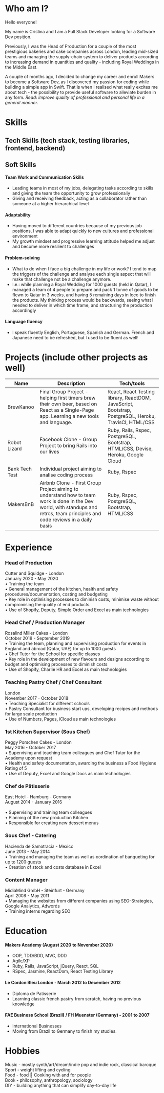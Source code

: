 # Who am I?

Hello everyone! 

My name is Cristina and I am a Full Stack Developer looking for a Software Dev position. 

Previously, I was the Head of Production for a couple of the most prestigious bakeries and cake companies across London, leading mid-sized teams and managing the supply-chain system to deliver products according to increasing demand in quantities and quality - including Royal Weddings in the Middle East.

A couple of months ago, I decided to change my career and enroll Makers to become a Software Dev, as I discovered my passion for coding while building a simple app in Swift. That is when I realised what really excites me about tech - the possibility to provide useful software to alleviate burden in any form. _Read: improve quality of professional and personal life in a general manner._

# Skills


## Tech Skills (tech stack, testing libraries, frontend, backend)
## Soft Skills 

#### Team Work and Communication Skills

- Leading teams in most of my jobs, delegating tasks according to skills and giving the team the opportunity to grow professionally
- Giving and receiving feedback, acting as a collaborator rather than someone at a higher hierarchical level 

#### Adaptability

- Having moved to different countries because of my previous job positions, I was able to adapt quickly to new cultures and professional environment
- My growth mindset and progressive learning attitude helped me adjust and become more resilient to challenges

#### Problem-solving

- What to do when I face a big challenge in my life or work? I tend to map the triggers of the challenge and analyse each single aspect that will make that challenge not be a challenge anymore.
- I.e.: while planning a Royal Wedding for 1000 guests (held in Qatar), I managed a team of 4 people to prepare and pack 1 tonne of goods to be flewn to Qatar in 3 weeks, and having 5 remaining days in loco to finish the products. My thinking process would be backwards, seeing what I needed to deliver in which time frame, and structuring the production accordingly

#### Language fluency

- I speak fluently English, Portuguese, Spanish and German. French and Japanese need to be refreshed, but I used to be fluent as well!


# Projects (include other projects as well)

| Name                         | Description       | Tech/tools        |
| ---------------------------- | ----------------- | ----------------- |
| BrewKanoo          | Final Group Project - helping first timers brew their own beer, based on React as a Single-Page app. Learning a new tools and language. | React, React Testing library, ReactDOM, JavaScript, Bootstrap, PostgreSQL, Heroku, TravisCI, HTML/CSS |
| Robot Lizard                | Facebook Clone - Group Project to bring Rails into our lives     | Ruby, Rails, Rspec, PostgreSQL, Bootstrap, HTML/CSS, Devise, Heroku, Google Cloud              |
| Bank Tech Test          | Individual project aiming to analise coding process | Ruby, Rspec |
| MakersBnB                | Airbnb Clone - First Group Project aiming to understand how to team work is done in the Dev world, with standups and retros, team principles and code reviews in a daily basis    | Ruby, Rspec, PostgreSQL, Bootstrap, HTML/CSS              |


# Experience

### Head of Production<br>
Cutter and Squidge - London<br>
January 2020 - May 2020<br>
• Training the team<br>
• General management of the kitchen, health and safety procedures/documentation, costing and budgeting<br>
• Key role in optimising processes to diminish costs, minimise waste without compromising the quality of end products<br>
• Use of Shopify, Deputy, Simple Order and Excel as main technologies

### Head Chef / Production Manager<br>
Rosalind Miller Cakes - London<br>
October 2018 - September 2019<br>
• Training the team, planning and supervising production for events in England and abroad (Qatar, UAE) for up to 1000 guests<br>
• Chef Tutor for the School for specific classes<br>
• Key role in the development of new flavours and designs according to budget and optimising processes to diminish costs<br>
• Use of Shopify, Charlie HR and Excel as main technologies

### Teaching Pastry Chef / Chef Consultant<br>
London<br>
November 2017 - October 2018<br>
• Teaching Specialist for different schools<br>
• Pastry Consultant for business start ups, developing recipes and methods for large scale production<br>
• Use of Numbers, Pages, iCloud as main technologies<br>

### 1st Kitchen Supervisor (Sous Chef)<br>
Peggy Porschen Cakes - London<br>
May 2016 - October 2017<br>
• Supervising and teaching team colleagues and Chef Tutor for the Academy upon request<br>
• Health and safety documentation, awarding the business a Food Hygiene Rating of 5<br>
• Use of Deputy, Excel and Google Docs as main technologies

### Chef de Pâtisserie<br>
East Hotel - Hamburg - Germany<br>
August 2014 - January 2016<br>  
• Supervising and training team colleagues<br>
• Planning of the new production Kitchen<br>
• Responsible for creating new dessert menus<br>

### Sous Chef - Catering<br>
Hacienda de Samotracia - Mexico<br>
June 2013 - May 2014 <br>
• Training and managing the team as well as oordination of banqueting for up to 1200 guests<br>
• Creation of stock and costs database in Excel

### Content Manager<br>
MidiaMind GmbH - Steinfurt - Germany<br>
April 2008 - May 2011<br> 
• Managing the websites from different companies using SEO-Strategies, Google Analytics, Adwords<br>
• Training interns regarding SEO

# Education

#### Makers Academy (August 2020 to November 2020)

- OOP, TDD/BDD, MVC, DDD
- Agile/XP
- Ruby, Rails, JavaScript, jQuery, React, SQL
- RSpec, Jasmine, ReactDom, React Testing Library

#### Le Cordon Bleu London - March 2012 to December 2012

- Diploma de Patisserie
- Learning classic french pastry from scratch, having no previous knowledge

#### FAE Business School (Brazil) / FH Muenster (Germany) - 2001 to 2007

- International Businesses
- Moving from Brazil to Germany to finish my studies. 

# Hobbies

Music - mostly synth/art/dream/indie pop and indie rock, classical baroque<br>
Sport - weight lifting and cycling<br>
Food - food 🤤 Cooking with and for people<br>
Book - philosophy, anthropology, sociology<br>
DIY - building anything that can simplify day-to-day life


